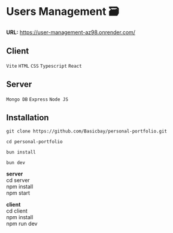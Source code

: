 # Users Management 🗃
**URL:** https://user-management-az98.onrender.com/

## Client
`Vite` `HTML` `CSS` `Typescript` `React`
## Server
`Mongo DB` `Express` `Node JS`

## Installation
```console
git clone https://github.com/Basicbay/personal-portfolio.git
```
```console
cd personal-portfolio
```
```console
bun install
```
```console
bun dev
```




**server**\
cd server\
npm install\
npm start 

**client**\
cd client\
npm install\
npm run dev

